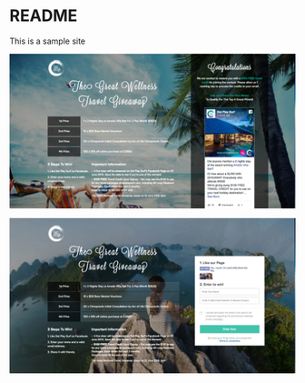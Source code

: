 # README 

This is a sample site


![alt tag](/app/assets/images/eps1.png)

![alt tag](/app/assets/images/eps2.png)
